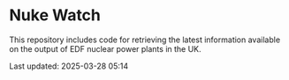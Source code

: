 # Nuke Watch

This repository includes code for retrieving the latest information available on the output of EDF nuclear power plants in the UK.

Last updated: 2025-03-28 05:14